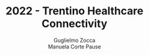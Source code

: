 ---
schema: default
title: 2022 - Trentino Healthcare Connectivity
organization: KnowDive
notes: >-
  The purpose of this project is to help patients and healthcare workers commute
  from and to different healthcare facilities in Trentino. We focus on public
  transport, such as busses and trains, as well as less conventional ways of
  travelling such as car sharing and taxis in order for our final users to save
  both time and money.
resources:
  - name: KGE - Trentino Healthcare Connectivity
    url: 'https://manuelacorte.github.io/KGE_Trentino_Healthcare_Connectivity/'
    format: html
license: 'http://www.opendefinition.org/licenses/odc-by'
category:
  - Health
maintainer: Simone Bocca
maintainer_email: simone.bocca@unitn.it
author: Guglielmo Zocca <br> Manuela Corte Pause
author_email: guglielmo.zocca@studenti.unitn.it <br> manuela.cortepause@studenti.unitn.it
tags: 'kge,health,trentino,connectivity'
pub_date: 20/02/2023
---